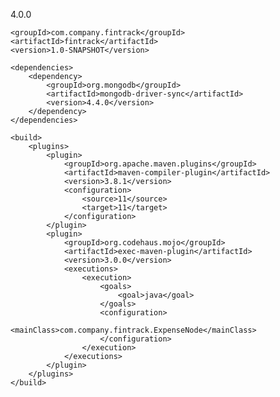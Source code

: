 <project xmlns="http://maven.apache.org/POM/4.0.0"
         xmlns:xsi="http://www.w3.org/2001/XMLSchema-instance"
         xsi:schemaLocation="http://maven.apache.org/POM/4.0.0 http://maven.apache.org/xsd/maven-4.0.0.xsd">
    <modelVersion>4.0.0</modelVersion>

    <groupId>com.company.fintrack</groupId>
    <artifactId>fintrack</artifactId>
    <version>1.0-SNAPSHOT</version>

    <dependencies>
        <dependency>
            <groupId>org.mongodb</groupId>
            <artifactId>mongodb-driver-sync</artifactId>
            <version>4.4.0</version>
        </dependency>
    </dependencies>

    <build>
        <plugins>
            <plugin>
                <groupId>org.apache.maven.plugins</groupId>
                <artifactId>maven-compiler-plugin</artifactId>
                <version>3.8.1</version>
                <configuration>
                    <source>11</source>
                    <target>11</target>
                </configuration>
            </plugin>
            <plugin>
                <groupId>org.codehaus.mojo</groupId>
                <artifactId>exec-maven-plugin</artifactId>
                <version>3.0.0</version>
                <executions>
                    <execution>
                        <goals>
                            <goal>java</goal>
                        </goals>
                        <configuration>
                            <mainClass>com.company.fintrack.ExpenseNode</mainClass>
                        </configuration>
                    </execution>
                </executions>
            </plugin>
        </plugins>
    </build>
</project>